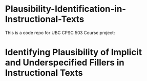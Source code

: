# Plausibility-Identification-in-Instructional-Texts

This is a code repo for UBC CPSC 503 Course project:
# Identifying Plausibility of Implicit and Underspecified Fillers in Instructional Texts
